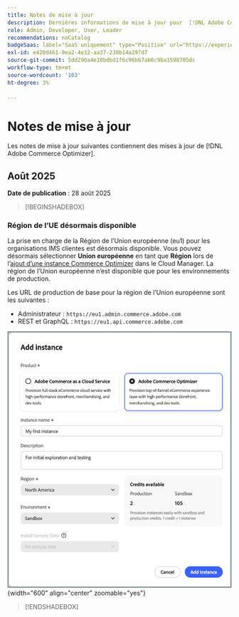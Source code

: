 ```yaml
---
title: Notes de mise à jour
description: Dernières informations de mise à jour pour  [!DNL Adobe Commerce Optimizer].
role: Admin, Developer, User, Leader
recommendations: noCatalog
badgeSaas: label="SaaS uniquement" type="Positive" url="https://experienceleague.adobe.com/en/docs/commerce/user-guides/product-solutions" tooltip="S’applique uniquement aux projets Adobe Commerce as a Cloud Service et Adobe Commerce Optimizer (infrastructure SaaS gérée par Adobe)."
exl-id: e420d461-9ea2-4e32-aa37-230b14a297d7
source-git-commit: 5dd290a4e10bdbd1f6c96b67ab6c9ba1598705dc
workflow-type: tm+mt
source-wordcount: '103'
ht-degree: 3%

---
```


# Notes de mise à jour

Les notes de mise à jour suivantes contiennent des mises à jour de [!DNL Adobe Commerce Optimizer].

## Août 2025

**Date de publication** : 28 août 2025

>[!BEGINSHADEBOX]

### Région de l’UE désormais disponible

La prise en charge de la Région de l’Union européenne (eu1) pour les organisations IMS clientes est désormais disponible. Vous pouvez désormais sélectionner **Union européenne** en tant que **Région** lors de l’[ajout d’une instance Commerce Optimizer](./get-started.md#step-1-create-an-instance) dans le Cloud Manager. La région de l’Union européenne n’est disponible que pour les environnements de production.

Les URL de production de base pour la région de l’Union européenne sont les suivantes :

* Administrateur : `https://eu1.admin.commerce.adobe.com`
* REST et GraphQL : `https://eu1.api.commerce.adobe.com`

![créer une instance](./assets/create-instance.png){width="600" align="center" zoomable="yes"}

>[!ENDSHADEBOX]
